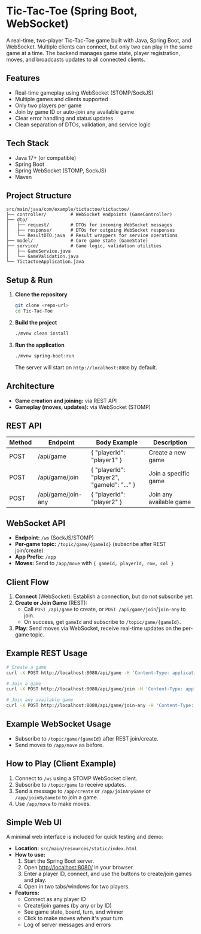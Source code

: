 # Tic-Tac-Toe (Spring Boot, WebSocket)

A real-time, two-player Tic-Tac-Toe game built with Java, Spring Boot, and WebSocket. Multiple clients can connect, but only two can play in the same game at a time. The backend manages game state, player registration, moves, and broadcasts updates to all connected clients.

## Features
- Real-time gameplay using WebSocket (STOMP/SockJS)
- Multiple games and clients supported
- Only two players per game
- Join by game ID or auto-join any available game
- Clear error handling and status updates
- Clean separation of DTOs, validation, and service logic

## Tech Stack
- Java 17+ (or compatible)
- Spring Boot
- Spring WebSocket (STOMP, SockJS)
- Maven

## Project Structure
```
src/main/java/com/example/tictactoe/tictactoe/
├── controller/         # WebSocket endpoints (GameController)
├── dto/
│   ├── request/        # DTOs for incoming WebSocket messages
│   ├── response/       # DTOs for outgoing WebSocket responses
│   └── ResultDTO.java  # Result wrappers for service operations
├── model/              # Core game state (GameState)
├── service/            # Game logic, validation utilities
│   ├── GameService.java
│   └── GameValidation.java
└── TictactoeApplication.java
```

## Setup & Run
1. **Clone the repository**
   ```sh
   git clone <repo-url>
   cd Tic-Tac-Toe
   ```
2. **Build the project**
   ```sh
   ./mvnw clean install
   ```
3. **Run the application**
   ```sh
   ./mvnw spring-boot:run
   ```
   The server will start on `http://localhost:8080` by default.

## Architecture
- **Game creation and joining:** via REST API
- **Gameplay (moves, updates):** via WebSocket (STOMP)

## REST API
| Method | Endpoint           | Body Example                                 | Description                |
|--------|--------------------|----------------------------------------------|----------------------------|
| POST   | /api/game          | { "playerId": "player1" }                  | Create a new game          |
| POST   | /api/game/join     | { "playerId": "player2", "gameId": "..." } | Join a specific game       |
| POST   | /api/game/join-any | { "playerId": "player2" }                  | Join any available game    |

## WebSocket API
- **Endpoint:** `/ws` (SockJS/STOMP)
- **Per-game topic:** `/topic/game/{gameId}` (subscribe after REST join/create)
- **App Prefix:** `/app`
- **Moves:** Send to `/app/move` with `{ gameId, playerId, row, col }`

## Client Flow
1. **Connect** (WebSocket): Establish a connection, but do not subscribe yet.
2. **Create or Join Game** (REST):
    - Call `POST /api/game` to create, or `POST /api/game/join`/`join-any` to join.
    - On success, get `gameId` and subscribe to `/topic/game/{gameId}`.
3. **Play**: Send moves via WebSocket, receive real-time updates on the per-game topic.

## Example REST Usage
```sh
# Create a game
curl -X POST http://localhost:8080/api/game -H 'Content-Type: application/json' -d '{"playerId":"player1"}'

# Join a game
curl -X POST http://localhost:8080/api/game/join -H 'Content-Type: application/json' -d '{"playerId":"player2", "gameId":"..."}'

# Join any available game
curl -X POST http://localhost:8080/api/game/join-any -H 'Content-Type: application/json' -d '{"playerId":"player2"}'
```

## Example WebSocket Usage
- Subscribe to `/topic/game/{gameId}` after REST join/create.
- Send moves to `/app/move` as before.

## How to Play (Client Example)
1. Connect to `/ws` using a STOMP WebSocket client.
2. Subscribe to `/topic/game` to receive updates.
3. Send a message to `/app/create` or `/app/joinAnyGame` or `/app/joinByGameId` to join a game.
4. Use `/app/move` to make moves.


## Simple Web UI
A minimal web interface is included for quick testing and demo:
- **Location:** `src/main/resources/static/index.html`
- **How to use:**
  1. Start the Spring Boot server.
  2. Open [http://localhost:8080/](http://localhost:8080/) in your browser.
  3. Enter a player ID, connect, and use the buttons to create/join games and play.
  4. Open in two tabs/windows for two players.
- **Features:**
  - Connect as any player ID
  - Create/join games (by any or by ID)
  - See game state, board, turn, and winner
  - Click to make moves when it's your turn
  - Log of server messages and errors

